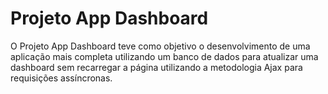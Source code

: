# Projeto App Dashboard

O Projeto App Dashboard teve como objetivo o desenvolvimento de uma aplicação mais completa utilizando um banco de dados para atualizar uma dashboard sem recarregar a página utilizando a metodologia Ajax para requisições assíncronas.